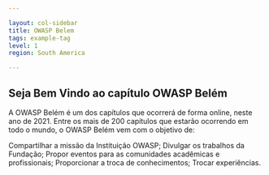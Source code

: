 ```yaml
---

layout: col-sidebar
title: OWASP Belem
tags: example-tag
level: 1
region: South America

---
```


## Seja Bem Vindo ao capítulo OWASP Belém

A OWASP Belém é um dos capítulos que ocorrerá de forma online, neste ano de 2021. Entre os mais de 200 capítulos que estarão ocorrendo em todo o mundo, o OWASP Belém vem com o objetivo de:

Compartilhar a missão da Instituição OWASP;
Divulgar os trabalhos da Fundação;
Propor eventos para as comunidades acadêmicas e profissionais;
Proporcionar a troca de conhecimentos;
Trocar experiências. 
